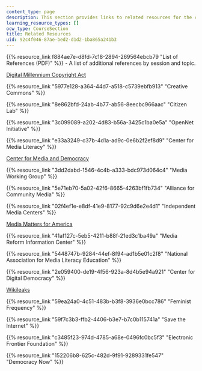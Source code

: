```yaml
---
content_type: page
description: This section provides links to related resources for the course.
learning_resource_types: []
ocw_type: CourseSection
title: Related Resources
uid: 92c4f046-87ae-bed2-d1d2-1ba865a241b3
---
```


{{% resource_link f884ae7e-d8fd-7c18-2894-269564ebcb79 "List of References (PDF)" %}} - A list of additional references by session and topic.

[Digital Millennium Copyright Act](https://www.eff.org/issues/dmca/ )

{{% resource_link "5977e128-a364-44d7-a518-c5739ebfb913" "Creative Commons" %}}

{{% resource_link "8e862bfd-24ab-4b77-ab56-8eecbc966aac" "Citizen Lab" %}}

{{% resource_link "3c099089-a202-4d83-b56a-3425c1ba0e5a" "OpenNet Initiative" %}}

{{% resource_link "e33a3249-c37b-4d1a-ad9c-0e6b2f2ef8d9" "Center for Media Literacy" %}}

[Center for Media and Democracy](http://www.prwatch.org )

{{% resource_link "3dd2dabd-1546-4c4b-a333-bdc973d064c4" "Media Working Group" %}}

{{% resource_link "5e71eb70-5a02-42f6-8665-4263bf1fb734" "Alliance for Community Media" %}}

{{% resource_link "02f4ef1e-e8df-41e9-8177-92c9d6e2e4d1" "Independent Media Centers" %}}

[Media Matters for America](http://mediamatters.org/ )

{{% resource_link "41af127c-5eb5-4211-b88f-21ed3c1ba49a" "Media Reform Information Center" %}}

{{% resource_link "5448747b-9284-44ef-8f94-ad1b5e01c2f8" "National Association for Media Literacy Education" %}}

{{% resource_link "2e059400-de19-4f56-923a-8d4b5e94a921" "Center for Digital Democracy" %}}

[Wikileaks](https://wikileaks.org )

{{% resource_link "59ea24a0-4c51-483b-b3f8-3936e0bcc786" "Feminist Frequency" %}}

{{% resource_link "59f7c3b3-ffb2-4406-b3e7-b7c0b115741a" "Save the Internet" %}}

{{% resource_link "c3485f23-974d-4785-a68e-0496fc0bc5f3" "Electronic Frontier Foundation" %}}

{{% resource_link "152206b8-625c-482d-9f91-9289331fe547" "Democracy Now" %}}